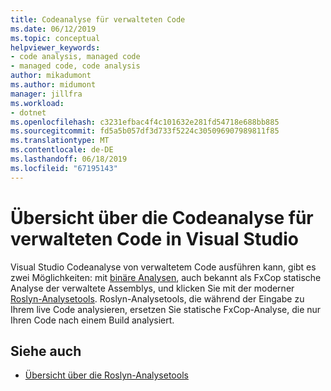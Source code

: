 ```yaml
---
title: Codeanalyse für verwalteten Code
ms.date: 06/12/2019
ms.topic: conceptual
helpviewer_keywords:
- code analysis, managed code
- managed code, code analysis
author: mikadumont
ms.author: midumont
manager: jillfra
ms.workload:
- dotnet
ms.openlocfilehash: c3231efbac4f4c101632e281fd54718e688bb885
ms.sourcegitcommit: fd5a5b057df3d733f5224c305096907989811f85
ms.translationtype: MT
ms.contentlocale: de-DE
ms.lasthandoff: 06/18/2019
ms.locfileid: "67195143"
---
```

# <a name="overview-of-code-analysis-for-managed-code-in-visual-studio"></a>Übersicht über die Codeanalyse für verwalteten Code in Visual Studio

Visual Studio Codeanalyse von verwaltetem Code ausführen kann, gibt es zwei Möglichkeiten: mit [binäre Analysen](../code-quality/walkthrough-analyzing-managed-code-for-code-defects.md), auch bekannt als FxCop statische Analyse der verwaltete Assemblys, und klicken Sie mit der moderner [Roslyn-Analysetools](../code-quality/roslyn-analyzers-overview.md). Roslyn-Analysetools, die während der Eingabe zu Ihrem live Code analysieren, ersetzen Sie statische FxCop-Analyse, die nur Ihren Code nach einem Build analysiert.  

## <a name="see-also"></a>Siehe auch

- [Übersicht über die Roslyn-Analysetools](../code-quality/roslyn-analyzers-overview.md)
